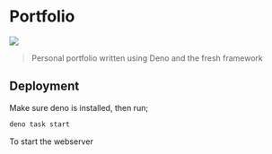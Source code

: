 # Portfolio
![](https://skillicons.dev/icons?i=deno,ts,tailwind,html)
> Personal portfolio written using Deno and the fresh framework

## Deployment
Make sure deno is installed, then run;
```bash
deno task start
```
To start the webserver

